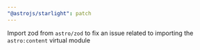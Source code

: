 ```yaml
---
"@astrojs/starlight": patch
---
```


Import zod from `astro/zod` to fix an issue related to importing the `astro:content` virtual module